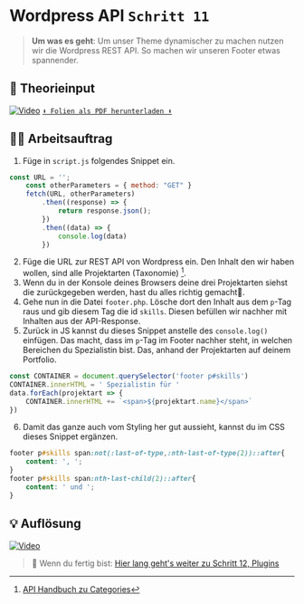# Wordpress API `Schritt 11`
> **Um was es geht**: 
> Um unser Theme dynamischer zu machen nutzen wir die Wordpress REST API. 
> So machen wir unseren Footer etwas spannender.

## 🧠 Theorieinput 
[![Video](https://i3.ytimg.com/vi/z1XVoRSLTjw/maxresdefault.jpg)](https://www.youtube.com/watch?v=z1XVoRSLTjw)
[`⬇️ Folien als PDF herunterladen ⬇️`]()

## 🧑‍💻 Arbeitsauftrag

1. Füge in `script.js` folgendes Snippet ein.
```javascript
const URL = '';
    const otherParameters = { method: "GET" }
    fetch(URL, otherParameters)
        .then((response) => {
            return response.json();
        })
        .then((data) => {
            console.log(data)
        })
```
2. Füge die URL zur REST API von Wordpress ein. Den Inhalt den wir haben wollen, sind alle Projektarten (Taxonomie) [^1].
3. Wenn du in der Konsole deines Browsers deine drei Projektarten siehst die zurückgegeben werden, hast du alles richtig gemacht🍾.
4. Gehe nun in die Datei `footer.php`. Lösche dort den Inhalt aus dem `p`-Tag raus und gib diesem Tag die id `skills`. Diesen befüllen wir nachher mit Inhalten aus der API-Response.
5. Zurück in JS kannst du dieses Snippet anstelle des `console.log()` einfügen. Das macht, dass im `p`-Tag im Footer nachher steht, in welchen Bereichen du Spezialistin bist. Das, anhand der Projektarten auf deinem Portfolio.
```js
const CONTAINER = document.querySelector('footer p#skills')
CONTAINER.innerHTML = ' Spezialistin für '
data.forEach(projektart => {
    CONTAINER.innerHTML += `<span>${projektart.name}</span>`
})
```
6. Damit das ganze auch vom Styling her gut aussieht, kannst du im CSS dieses Snippet ergänzen.
```css
footer p#skills span:not(:last-of-type,:nth-last-of-type(2))::after{
    content: ', ';
}
footer p#skills span:nth-last-child(2)::after{
    content: ' und ';
}
```

[^1]: [API Handbuch zu Categories](https://developer.wordpress.org/rest-api/reference/categories/#example-request)

## 💡 Auflösung 
[![Video](https://i3.ytimg.com/vi/z1XVoRSLTjw/maxresdefault.jpg)](https://www.youtube.com/watch?v=z1XVoRSLTjw)

>  🔗 Wenn du fertig bist:
>  [Hier lang geht's weiter zu Schritt 12, Plugins](/12_plugins)
